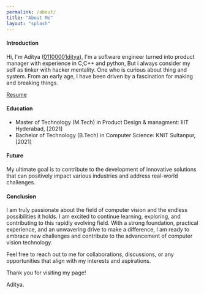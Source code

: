 ```yaml
---
permalink: /about/
title: "About Me"
layout: "splash"
---
```

#### Introduction

Hi, I'm Aditya ([01100001ditya](https://twitter.com/01100001ditya)), I'm a software engineer turned into product manager with experience in C,C++ and python, But i always consider my self as tinker with hacker mentality. One who is curious about thing and system. From an early age, I have been driven by a fascination for making and breaking things.

[Resume](https://drive.google.com/drive/folders/1S7-XrgFijp-Jpd7bezqt1QFVx8VNaWlQ?usp=drive_link)

#### Education

* Master of Technology (M.Tech) in Product Design & managment: IIIT Hyderabad, [2021]
* Bachelor of Technology (B.Tech) in Computer Science: KNIT Sultanpur, [2021]

#### Future

My ultimate goal is to contribute to the development of innovative solutions that can positively impact various industries and address real-world challenges.

#### Conclusion

I am truly passionate about the field of computer vision and the endless possibilities it holds. I am excited to continue learning, exploring, and contributing to this rapidly evolving field. With a strong foundation, practical experience, and an unwavering drive to make a difference, I am ready to embrace new challenges and contribute to the advancement of computer vision technology.

Feel free to reach out to me for collaborations, discussions, or any opportunities that align with my interests and aspirations.

Thank you for visiting my page!

Aditya.
